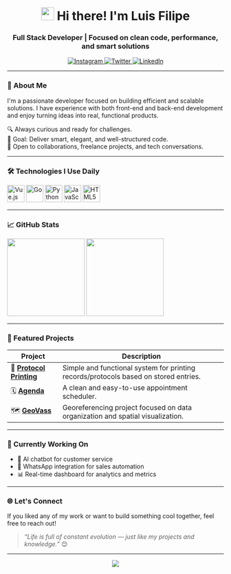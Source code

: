 <h1 align="center">
  <img src="https://media.giphy.com/media/hvRJCLFzcasrR4ia7z/giphy.gif" width="30px"/>
  Hi there! I'm Luis Filipe
</h1>

<h3 align="center">Full Stack Developer | Focused on clean code, performance, and smart solutions</h3>

<p align="center">
  <a href="https://instagram.com/lfsl_lipe" target="_blank">
    <img alt="Instagram" src="https://img.shields.io/badge/Instagram-E4405F?style=flat&logo=instagram&logoColor=white" />
  </a>
  <a href="https://twitter.com/lfslDEV" target="_blank">
    <img alt="Twitter" src="https://img.shields.io/badge/Twitter-1DA1F2?style=flat&logo=twitter&logoColor=white" />
  </a>
  <a href="https://www.linkedin.com/in/your-linkedin-username" target="_blank">
    <img alt="LinkedIn" src="https://img.shields.io/badge/LinkedIn-0077B5?style=flat&logo=linkedin&logoColor=white" />
  </a>
</p>

---

### 🚀 About Me

I'm a passionate developer focused on building efficient and scalable solutions. I have experience with both front-end and back-end development and enjoy turning ideas into real, functional products.

🔍 Always curious and ready for challenges.  
🎯 Goal: Deliver smart, elegant, and well-structured code.  
🤝 Open to collaborations, freelance projects, and tech conversations.

---

### 🛠️ Technologies I Use Daily

<p align="left">
  <img src="https://cdn.jsdelivr.net/gh/devicons/devicon/icons/vuejs/vuejs-original.svg" width="40" height="40" alt="Vue.js"/>
  <img src="https://cdn.jsdelivr.net/gh/devicons/devicon/icons/go/go-original.svg" width="40" height="40" alt="Go"/>
  <img src="https://cdn.jsdelivr.net/gh/devicons/devicon/icons/python/python-original.svg" width="40" height="40" alt="Python"/>
  <img src="https://cdn.jsdelivr.net/gh/devicons/devicon/icons/javascript/javascript-original.svg" width="40" height="40" alt="JavaScript"/>
  <img src="https://cdn.jsdelivr.net/gh/devicons/devicon/icons/html5/html5-original.svg" width="40" height="40" alt="HTML5"/>
</p>

---

### 📈 GitHub Stats

<p align="left">
  <img height="180em" src="https://github-readme-stats.vercel.app/api?username=lfslDEV&show_icons=true&theme=merko&count_private=true&hide_rank=true" />
  <img height="180em" src="https://github-readme-stats.vercel.app/api/top-langs/?username=lfslDEV&layout=compact&theme=merko" />
</p>

---

### 💼 Featured Projects

| Project | Description |
|--------|-------------|
| 🔧 [**Protocol Printing**](https://github.com/lfslDEV/protocol_printer) | Simple and functional system for printing records/protocols based on stored entries. |
| 🗓️ [**Agenda**](https://github.com/lfslDEV/Agenda) | A clean and easy-to-use appointment scheduler. |
| 🗺️ [**GeoVass**](https://github.com/lfslDEV/GeoVass.git) | Georeferencing project focused on data organization and spatial visualization. |

---

### 📌 Currently Working On

- 🧠 AI chatbot for customer service  
- 💬 WhatsApp integration for sales automation  
- 📊 Real-time dashboard for analytics and metrics  

---

### 🌐 Let's Connect

If you liked any of my work or want to build something cool together, feel free to reach out!  
> _“Life is full of constant evolution — just like my projects and knowledge.”_ 😊

---

<p align="center">
  <img src="https://capsule-render.vercel.app/api?type=waving&color=0C8E45&height=100&section=footer"/>
</p>
